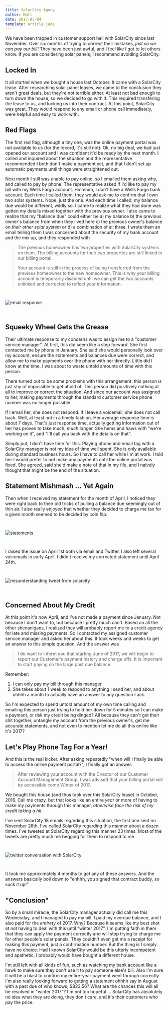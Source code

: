```yaml
---
title: SolarCity Agony
author: Matt
date: 2017-05-04
template: article.jade
---
```

<style>
  img {
    margin: 2em 0;
  }
</style>

We have been trapped in customer support hell with SolarCity since last November. Over six months of trying to correct their mistakes, *just so we can pay our bill!* They have been just awful, and I feel like I got to let others know. If you are considering solar panels, I recommend avoiding SolarCity.

<span class="more"></span>

## Locked In

It all started when we bought a house last October. It came with a SolarCity lease. After researching solar panel leases, we came to the conclusion they aren't great deals, but they're not terrible either. At least not bad enough to turn down the house, so we decided to go with it. This required transfering the lease to us, and locking us into their contract. At this point, SolarCity was great. They would respond to any email or phone call immediately, were helpful and easy to work with.

## Red Flags

The first red flag, although a tiny one, was the online payment portal was not available to us (for the record, it's still not). Ok, no big deal, we had just opened our account and I was confident it'd be ready by the next month. I called and inquired about the situation and the representative recommended I both don't make a payment yet, and that I don't set up automatic payments until things were straightened out.  
  
Next month I still was unable to pay online, so I emailed them asking why, and called to pay by phone. The representative asked if I'd like to pay my bill with my Wells Fargo account. Hmmmm, I don't have a Wells Fargo bank account. Each time I called them, they would ask me to confirm that I own two solar systems. Nope, just the one. And each time I called, my balance due would be different, wildly so. I came to realize what they had done was gotten my details mixed together with the previous owner. I also came to realize that my "balance due" could either be a) my balance b) the previous owner's balance from when they lived here c) the previous owner's balance on *their other solar system* or d) a combination of all three. I wrote them an email telling them I was concerned about the security of my bank account and the mix up, and they responded with 

<blockquote>
<p>The previous homeowner has two properties with SolarCity systems on them. The billing accounts for their two properties are still linked in our billing portal.</p>
<p>Your account is still in the process of being transferred from the previous homeowner to the new homeowner. This is why your billing account is temporarily disabled until we can get the two accounts unlinked and corrected to reflect your information.</p>
</blockquote>

![email response](./emailResponse.png)

## Squeeky Wheel Gets the Grease

Their ultimate response to my concerns was to assign me to a "customer service manager". At first, this did seem like a step forward. She first contacted me by phone in January. She said she would personally look over my account, ensure the statements and balances due were correct, and allow me to make payments over the phone with her directly. Little did I know at the time, I was about to waste untold amounts of time with this person.
  
There turned out to be some problems with this arrangement: this person is just shy of impossible to get ahold of. This person did positively nothing at all to improve or correct the situation. And since our account was assigned to her, making payments through the standard customer service phone number was no longer possible.  
  
If I email her, she does not respond. If I leave a voicemail, she does not call back. Well, at least not in a timely fashion. Her average response time is about 7 days. That's just response time, actually getting information out of her has proven to take much, *much* longer. She hems and haws with "we're working on it", and "I'll call you back with the details on that".
  
Simply put, I don't have time for this. Playing phone and email tag with a SolarCity manager is not my idea of time well spent. She is only available during standard business hours. So I have to call her while I'm at work. I told her I would prefer to not make any payments until the online portal was fixed. She agreed, said she'd make a note of that in my file, and I naively thought that might be the end of the situation.

## Statement Mishmash ... Yet Again

Then when I received my statement for the month of April, I noticed they were right back to their old tricks of pulling a balance due seemingly out of thin air. I also really enjoyed that whether they decided to charge me tax for a given month seemed to be decided by coin flip.

![statements](./statements.png)


I raised the issue on April 1st both via email and Twitter. I also left several voicemails in early April. I didn't receive my corrected statement until April 24th.

![misunderstanding tweet from solarcity](./misunderstandingTweet.png)

## Concerned About My Credit

At this point it's now April, and I've not made a payment since January. Not because I don't want to, but because I pretty much can't. Based on all the other shenanigans, I realized they will probably report me to a credit agency for late and missing payments. So I contacted my assigned customer service manager and asked her about this. It took weeks and weeks to get an answer to this simple question. And the answer was

>I do want to inform you that starting June of 2017, we will begin to report our Customer’s payment history and charge offs. It is important to start paying on the large past due balance.
  
Remember:

1. I can only pay my bill through this manager.
2. She takes about 1 week to respond to anything I send her, and about ohhhh a month to actually have an answer to any question I ask.

So I'm expected to spend untold amount of my own time calling and emailing this person just trying to hold her down for 5 minutes so I can make a payment, or risk my credit being dinged? All because they can't get their shit together, untangle my account from the previous owner's, get me accurate statements, and not even to mention let me do all this online like it's 2017?

## Let's Play Phone Tag For a Year!

And this is the real kicker. After asking repeatedly "when will I finally be able to access the online payment portal?", I finally got an answer:

> After reviewing your account with the Director of our Customer Account Management Group, I was advised that your billing portal will be accessible come Winter of 2017.

We bought this house (and thus took over this SolarCity lease) in October, 2016. Call me crazy, but that looks like an entire *year* or more of having to make my payments through this manager, *otherwise face the risk of my credit taking a hit.*  
  
I've sent SolarCity 18 emails regarding this situation, the first one sent on November 28th. I've called SolarCity regarding this manner about a dozen times. I've tweeted at SolarCity regarding this manner 23 times. Most of the tweets are pretty much me begging for them to respond to me

![twitter conversation with SolarCity](./noResponseTwitterConv.png)

It took me approximately 4 months to get any of these answers. And the answers basically boil down to "ehhhh, you signed that contract buddy, so suck it up!"

## "Conclusion"

So by a small miracle, the SolarCity manager actually did call me this Wednesday, and I managed to pay my bill. I paid my overdue balance, and I also paid for the *entirety* of 2017. Why? Because it seems like my best shot at not having to deal with this until "winter 2017". I'm putting faith in them that they can apply the payment correctly and will stop trying to charge me for other people's solar panels. They couldn't even get me a receipt for making this payment, just a confirmation number. But the thing is I simply have no choice. Had I known SolarCity would be this utterly incompetent and apathetic, I probably would have bought a different house.  

I'm still left with all kinds of fun, such as watching my bank account like a hawk to make sure they don't use it to pay someone else's bill. Also I'm sure it will be a blast to confirm my entire-year payment went through correctly. I'm also really looking forward to getting a statement ohhhh say in August with a past due of who knows, $823.56? What are the chances this will all be resolved in "winter 2017"? I'm not too hopeful ... SolarCity has absolutely no idea what they are doing, they don't care, and it's their customers who pay the price.

